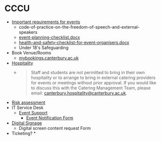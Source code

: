 CCCU
====

* [Important requirements for events](https://cccu.canterbury.ac.uk/event-organisation-management/important-requirements-for-events.aspx)
    * code-of-practice-on-the-freedom-of-speech-and-external-speakers
    * [event-planning-checklist.docx](https://cccu.canterbury.ac.uk/event-organisation-management/docs/event-planning-checklist.docx)
    * [health-and-safety-checklist-for-event-organisers.docx](https://cccu.canterbury.ac.uk/event-organisation-management/docs/health-and-safety-checklist-for-event-organisers.docx)
    * Under 18's Safeguarding
* Book Venue/Rooms
    * [mybookings.canterbury.ac.uk](https://mybookings.canterbury.ac.uk/)
* [Hospitality](https://cccu.canterbury.ac.uk/estates-and-facilities-services/our-services/hospitality/hospitality.aspx)
    * > Staff and students are not permitted to bring in their own hospitality or to arrange to bring in external catering providers for events or meetings without prior approval. If you would like to discuss this with the Catering Management Team, please email: canterbury.hospitality@canterbury.ac.uk.
* [Risk assessment](https://cccu.canterbury.ac.uk/health-and-safety/risk-assessment.aspx)
* IT Service Desk
    * [Event Support](https://cccu.canterbury.ac.uk/information-technology/service-desk/event-support.aspx)
        * [Event Notification Form](https://cccu.canterbury.ac.uk/information-technology/service-desk/event-support.aspx#eventform)
* [Digital Signage](https://cccu.canterbury.ac.uk/marketing-and-communications/services/digital-signage.aspx)
    * Digital screen content request Form
* Ticketing?
    * 